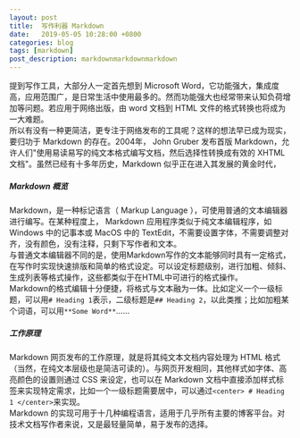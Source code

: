 ```yaml
---
layout: post
title:  写作利器 Markdown
date:   2019-05-05 10:28:00 +0800
categories: blog
tags: [markdown]
post_description: markdownmarkdownmarkdown
---
```


提到写作工具，大部分人一定首先想到 Microsoft Word，它功能强大，集成度高，应用范围广，是日常生活中使用最多的。然而功能强大也经常带来认知负荷增加等问题。若应用于网络出版，由 word 文档到 HTML 文件的格式转换也将成为一大难题。  
所以有没有一种更简洁，更专注于网络发布的工具呢？这样的想法早已成为现实，要归功于 Markdown 的存在。2004年， John Gruber 发布首版 Markdown，允许人们"使用易读易写的纯文本格式编写文档，然后选择性转换成有效的 XHTML文档"。虽然已经有十多年历史，Markdown 似乎正在进入其发展的黄金时代，

##### Markdown 概览

Markdown，是一种标记语言（ Markup Language ），可使用普通的文本编辑器进行编写。在某种程度上， Markdown 应用程序类似于纯文本编辑程序，如 Windows 中的记事本或 MacOS 中的 TextEdit，不需要设置字体，不需要调整对齐，没有颜色，没有注释，只剩下写作者和文本。  
与普通文本编辑器不同的是，使用Markdown写作的文本能够同时具有一定格式，在写作时实现快速排版和简单的格式设定。可以设定标题级别，进行加粗、倾斜、生成列表等格式操作，这些都类似于在HTML中可进行的格式操作。  
Markdown的格式编辑十分便捷，将格式与文本融为一体。比如定义一个一级标题，可以用`# Heading 1`表示，二级标题是`## Heading 2`，以此类推；比如加粗某个词语，可以用`**Some Word**`…… 

##### 工作原理

Markdown 网页发布的工作原理，就是将其纯文本文档内容处理为 HTML 格式（当然，在纯文本层级也是简洁可读的）。与网页开发相同，其他样式如字体、高亮颜色的设置则通过 CSS 来设定，也可以在 Markdown 文档中直接添加样式标签来实现特定需求，比如一个一级标题需要居中，可以通过`<center> # Heading 1 </center>`来实现。  
Markdown 的实现可用于十几种编程语言，适用于几乎所有主要的博客平台。对技术文档写作者来说，又是最轻量简单，易于发布的选择。